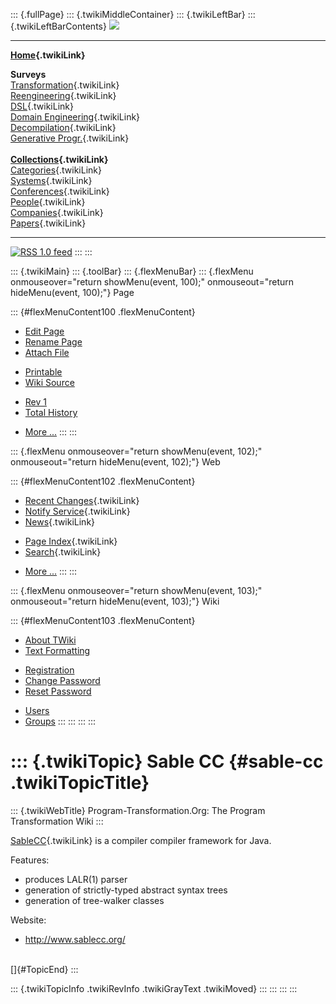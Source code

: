::: {.fullPage}
::: {.twikiMiddleContainer}
::: {.twikiLeftBar}
::: {.twikiLeftBarContents}
![](../pub/transformation.gif)

------------------------------------------------------------------------

**[Home](WebHome){.twikiLink}**

**Surveys**\
[Transformation](ProgramTransformation){.twikiLink}\
[Reengineering](ReengineeringWiki){.twikiLink}\
[DSL](DomainSpecificLanguages){.twikiLink}\
[Domain Engineering](DomainEngineering){.twikiLink}\
[Decompilation](DeCompilation){.twikiLink}\
[Generative Progr.](GenerativeProgrammingWiki){.twikiLink}\
\
**[Collections](CategoryCollection){.twikiLink}**\
[Categories](CategoryCategory){.twikiLink}\
[Systems](TransformationSystems){.twikiLink}\
[Conferences](TransformationConferences){.twikiLink}\
[People](TransformationPeople){.twikiLink}\
[Companies](TransformationCompanies){.twikiLink}\
[Papers](CategoryPaper){.twikiLink}

------------------------------------------------------------------------

[![](../pub/rss.gif "RSS 1.0 feed")](WebRss@skin=rss)
:::
:::

::: {.twikiMain}
::: {.toolBar}
::: {.flexMenuBar}
::: {.flexMenu onmouseover="return showMenu(event, 100);" onmouseout="return hideMenu(event, 100);"}
Page

::: {#flexMenuContent100 .flexMenuContent}
-   [Edit
    Page](http://www.program-transformation.org/edit/Transform/SableCC?t=1536826563)
-   [Rename
    Page](http://www.program-transformation.org/rename/Transform/SableCC)
-   [Attach
    File](http://www.program-transformation.org/attach/Transform/SableCC)

<!-- -->

-   [Printable](http://www.program-transformation.org/view/Transform/SableCC?skin=print.pattern)
-   [Wiki
    Source](http://www.program-transformation.org/view/Transform/SableCC?skin=text&raw=on&contenttype=text/plain)

<!-- -->

-   [Rev
    1](http://www.program-transformation.org/view/Transform/SableCC?rev=1.1)
-   [Total
    History](http://www.program-transformation.org/rdiff/Transform/SableCC)

<!-- -->

-   [More
    \...](http://www.program-transformation.org/oops/Transform/SableCC?template=oopsmore&param1=1.1&param2=1.1)
:::
:::

::: {.flexMenu onmouseover="return showMenu(event, 102);" onmouseout="return hideMenu(event, 102);"}
Web

::: {#flexMenuContent102 .flexMenuContent}
-   [Recent Changes](WebChanges){.twikiLink}
-   [Notify Service](WebNotify){.twikiLink}
-   [News](WebNews){.twikiLink}

<!-- -->

-   [Page Index](WebIndex){.twikiLink}
-   [Search](WebSearch){.twikiLink}

<!-- -->

-   [More
    \...](http://www.program-transformation.org/oops/Transform/SableCC?template=oopsmore&param1=1.1&param2=1.1)
:::
:::

::: {.flexMenu onmouseover="return showMenu(event, 103);" onmouseout="return hideMenu(event, 103);"}
Wiki

::: {#flexMenuContent103 .flexMenuContent}
-   [About
    TWiki](http://www.program-transformation.org/view/TWiki/WebHome)
-   [Text
    Formatting](http://www.program-transformation.org/view/TWiki/TextFormattingRules)

<!-- -->

-   [Registration](http://www.program-transformation.org/view/TWiki/TWikiRegistration)
-   [Change
    Password](http://www.program-transformation.org/view/TWiki/ChangePassword)
-   [Reset
    Password](http://www.program-transformation.org/view/TWiki/ResetPassword)

<!-- -->

-   [Users](http://www.program-transformation.org/view/Main/TWikiUsers)
-   [Groups](http://www.program-transformation.org/view/Main/TWikiGroups)
:::
:::
:::
:::

::: {.twikiTopic}
Sable CC {#sable-cc .twikiTopicTitle}
========

::: {.twikiWebTitle}
Program-Transformation.Org: The Program Transformation Wiki
:::

[SableCC](SableCC){.twikiLink} is a compiler compiler framework for
Java.

Features:

-   produces LALR(1) parser
-   generation of strictly-typed abstract syntax trees
-   generation of tree-walker classes

Website:

-   <http://www.sablecc.org/>

\
[]{#TopicEnd}
:::

::: {.twikiTopicInfo .twikiRevInfo .twikiGrayText .twikiMoved}
:::
:::
:::
:::

